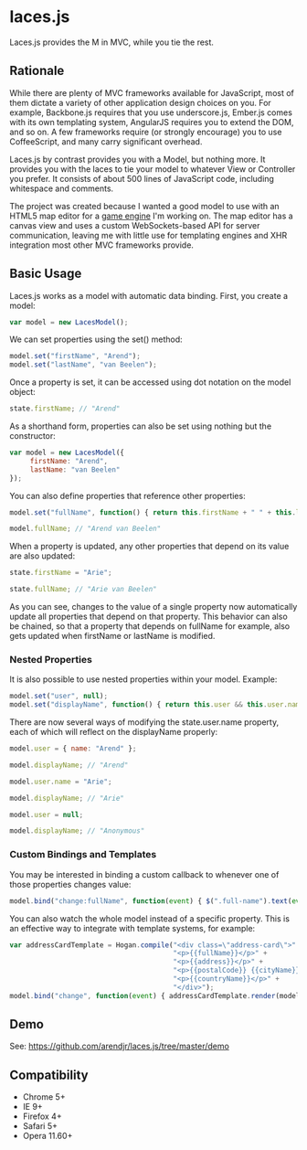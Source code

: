 # laces.js

Laces.js provides the M in MVC, while you tie the rest.


## Rationale

While there are plenty of MVC frameworks available for JavaScript, most of them
dictate a variety of other application design choices on you. For example,
Backbone.js requires that you use underscore.js, Ember.js comes with its own
templating system, AngularJS requires you to extend the DOM, and so on. A few
frameworks require (or strongly encourage) you to use CoffeeScript, and many
carry significant overhead.

Laces.js by contrast provides you with a Model, but nothing more. It provides you
with the laces to tie your model to whatever View or Controller you prefer. It
consists of about 500 lines of JavaScript code, including whitespace and comments.

The project was created because I wanted a good model to use with an HTML5 map
editor for a [game engine](https://github.com/arendjr/PlainText) I'm working on.
The map editor has a canvas view and uses a custom WebSockets-based API for server
communication, leaving me with little use for templating engines and XHR
integration most other MVC frameworks provide.


## Basic Usage

Laces.js works as a model with automatic data binding. First, you create a model:

```js
var model = new LacesModel();
```

We can set properties using the set() method:

```js
model.set("firstName", "Arend");
model.set("lastName", "van Beelen");
```

Once a property is set, it can be accessed using dot notation on the model object:

```js
state.firstName; // "Arend"
```

As a shorthand form, properties can also be set using nothing but the constructor:

```js
var model = new LacesModel({
     firstName: "Arend",
     lastName: "van Beelen"
});
```

You can also define properties that reference other properties:

```js
model.set("fullName", function() { return this.firstName + " " + this.lastName; });

model.fullName; // "Arend van Beelen"
```

When a property is updated, any other properties that depend on its value are also
updated:

```js
state.firstName = "Arie";

state.fullName; // "Arie van Beelen"
```

As you can see, changes to the value of a single property now automatically update
all properties that depend on that property. This behavior can also be chained, so
that a property that depends on fullName for example, also gets updated when
firstName or lastName is modified.


### Nested Properties

It is also possible to use nested properties within your model. Example:

```js
model.set("user", null);
model.set("displayName", function() { return this.user && this.user.name || "Anonymous"; });
```

There are now several ways of modifying the state.user.name property, each of
which will reflect on the displayName properly:

```js
model.user = { name: "Arend" };

model.displayName; // "Arend"

model.user.name = "Arie";

model.displayName; // "Arie"

model.user = null;

model.displayName; // "Anonymous"
```


### Custom Bindings and Templates

You may be interested in binding a custom callback to whenever one of those
properties changes value:

```js
model.bind("change:fullName", function(event) { $(".full-name").text(event.value); });
```

You can also watch the whole model instead of a specific property. This is an
effective way to integrate with template systems, for example:

```js
var addressCardTemplate = Hogan.compile("<div class=\"address-card\">" +
                                        "<p>{{fullName}}</p>" +
                                        "<p>{{address}}</p>" +
                                        "<p>{{postalCode}} {{cityName}}</p>" +
                                        "<p>{{countryName}}</p>" +
                                        "</div>");
model.bind("change", function(event) { addressCardTemplate.render(model); });
```

## Demo

See: https://github.com/arendjr/laces.js/tree/master/demo


## Compatibility

- Chrome 5+
- IE 9+
- Firefox 4+
- Safari 5+
- Opera 11.60+
